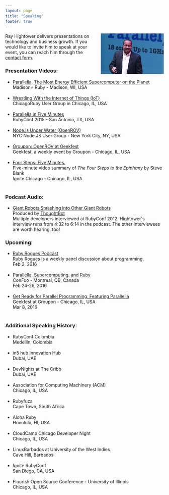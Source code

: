 ```yaml
---
layout: page
title: "Speaking"
footer: true
---
```


<img style="margin-left:20px;" src="/images/parallella_hightower_2015.png" alt="parallella madison ruby" align="right" />

Ray Hightower delivers presentations on technology and business growth. If you would like to invite him to speak at your event, you can reach him through the [contact form](/contact).

### Presentation Videos:

* [Parallella, The Most Energy Efficient Supercomputer on the Planet](/blog/2015/08/22/madison-ruby-and-parallella/)<br/>Madison+ Ruby - Madison, WI, USA<br/>&nbsp;<br/>
* [Wrestling With the Internet of Things (IoT)](/blog/2015/12/02/wrestling-with-internet-of-things-iot/)<br/>ChicagoRuby User Group in Chicago, IL, USA<br/>&nbsp;<br/>
* [Parallella in Five Minutes](/blog/2015/11/16/parallella-in-5-minutes-rubyconf-2015/)<br/>RubyConf 2015 - San Antonio, TX, USA<br/>&nbsp;<br/>
* [Node.js Under Water (OpenROV)](/blog/2014/09/25/nodejs-under-water/)<br/>NYC Node.JS User Group - New York City, NY, USA<br/>&nbsp;<br/>
* [Groupon: OpenROV at Geekfest](/blog/2014/10/21/geekfest-and-openrov/)<br/>Geekfest, a weekly event by Groupon - Chicago, IL, USA<br/>&nbsp;<br/>
* [Four Steps. Five Minutes.](/blog/2012/08/31/four-steps-five-minutes/)<br/>Five-minute video summary of _The Four Steps to the Epiphany_ by Steve Blank<br/>Ignite Chicago - Chicago, IL, USA<br/>&nbsp;<br/>

### Podcast Audio:

* [Giant Robots Smashing into Other Giant Robots](http://giantrobots.fm/20)<br/>Produced by [ThoughtBot](http://thoughtbot.com)<br/>Multiple developers interviewed at RubyConf 2012. Hightower's interview runs from 4:32 to 6:14 in the podcast. The other interviewees are worth hearing, too!

### Upcoming:

* [Ruby Rogues Podcast](https://devchat.tv/ruby-rogues/)<br/>Ruby Rogues is a weekly panel discussion about programming.<br/>Feb 2, 2016<br/>&nbsp;<br/>
* [Parallella, Supercomputing, and Ruby](http://confoo.ca/en/2016/session/parallella-supercomputing-and-ruby)<br/>ConFoo - Montreal, QB, Canada<br/>Feb 24-26, 2016<br/>&nbsp;<br/>
* [Get Ready for Parallel Programming, Featuring Parallella](http://www.meetup.com/Geekfest/events/227841182/)<br/>Geekfest at Groupon - Chicago, IL, USA<br/>Mar 8, 2016<br/>&nbsp;<br/>


### Additional Speaking History:

* RubyConf Colombia<br/>Medellín, Colombia<br/>&nbsp;<br/>
* in5 hub Innovation Hub <br/>Dubai, UAE<br/>&nbsp;<br/>
* DevNights at The Cribb <br/>Dubai, UAE<br/>&nbsp;<br/>
* Association for Computing Machinery (ACM)<br/>Chicago, IL, USA<br/>&nbsp;<br/>
* Rubyfuza <br/>Cape Town, South Africa<br/>&nbsp;<br/>
* Aloha Ruby<br/>Honolulu, HI, USA<br/>&nbsp;<br/>
* CloudCamp Chicago Developer Night<br/>Chicago, IL, USA<br/>&nbsp;<br/>
* LinuxBarbados at University of the West Indies <br/>Cave Hill, Barbados<br/>&nbsp;<br/>
* Ignite RubyConf<br/>San Diego, CA, USA <br/>&nbsp;<br/>
* Flourish Open Source Conference - University of Illinois<br/>Chicago, IL, USA<br/>&nbsp;<br/>

